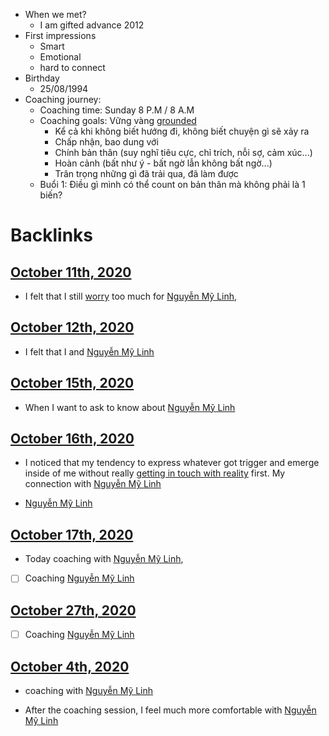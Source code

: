 - When we met?
    - I am gifted advance 2012
- First impressions
    - Smart
    - Emotional
    - hard to connect
- Birthday
    - 25/08/1994
- Coaching journey:
    - Coaching time: Sunday 8 P.M / 8 A.M
    - Coaching goals: Vững vàng [grounded](<grounded.md>)
        - Kể cả khi không biết hướng đi, không biết chuyện gì sẽ xảy ra
        - Chấp nhận, bao dung với
        - Chính bản thân (suy nghĩ tiêu cực, chỉ trích, nỗi sợ, cảm xúc...)
        - Hoàn cảnh (bất như ý - bất ngờ lẫn không bất ngờ...)
        - Trân trọng những gì đã trải qua, đã làm được
    - Buổi 1: Điều gì mình có thể count on bản thân mà không phải là 1 biến?

# Backlinks
## [October 11th, 2020](<October 11th, 2020.md>)
- I felt that I still [worry](<worry.md>) too much for [Nguyễn Mỹ Linh](<Nguyễn Mỹ Linh.md>),

## [October 12th, 2020](<October 12th, 2020.md>)
- I felt that I and [Nguyễn Mỹ Linh](<Nguyễn Mỹ Linh.md>)

## [October 15th, 2020](<October 15th, 2020.md>)
- When I want to ask to know about [Nguyễn Mỹ Linh](<Nguyễn Mỹ Linh.md>)

## [October 16th, 2020](<October 16th, 2020.md>)
- I noticed that my tendency to express whatever got trigger and emerge inside of me without really [getting in touch with reality](<getting in touch with reality.md>) first. My connection with [Nguyễn Mỹ Linh](<Nguyễn Mỹ Linh.md>)

- [Nguyễn Mỹ Linh](<Nguyễn Mỹ Linh.md>)

## [October 17th, 2020](<October 17th, 2020.md>)
- Today coaching with [Nguyễn Mỹ Linh](<Nguyễn Mỹ Linh.md>),

- [ ] Coaching [Nguyễn Mỹ Linh](<Nguyễn Mỹ Linh.md>)

## [October 27th, 2020](<October 27th, 2020.md>)
- [ ] Coaching [Nguyễn Mỹ Linh](<Nguyễn Mỹ Linh.md>)

## [October 4th, 2020](<October 4th, 2020.md>)
- coaching with [Nguyễn Mỹ Linh](<Nguyễn Mỹ Linh.md>)

- After the coaching session, I feel much more comfortable with [Nguyễn Mỹ Linh](<Nguyễn Mỹ Linh.md>)

